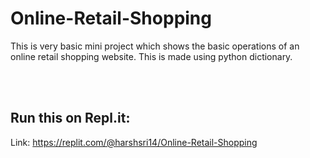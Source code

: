 # Online-Retail-Shopping
This is very basic mini project which shows the basic operations 
of an online retail shopping website. This is made using python dictionary.

<br>

<br>

## Run this on Repl.it:
Link: https://replit.com/@harshsri14/Online-Retail-Shopping
